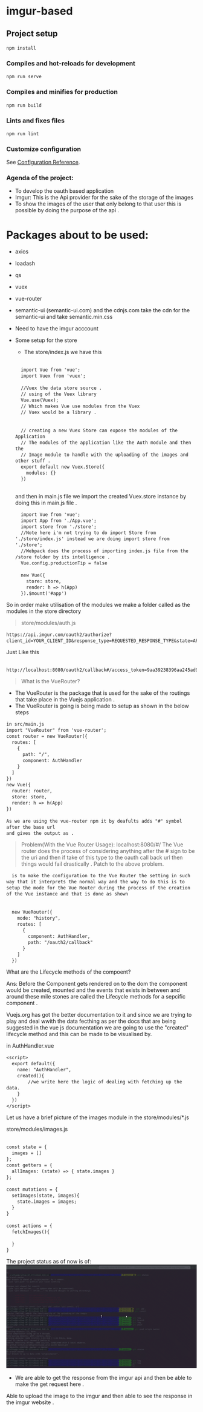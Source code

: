 # imgur-based

## Project setup
```
npm install
```

### Compiles and hot-reloads for development
```
npm run serve
```

### Compiles and minifies for production
```
npm run build
```

### Lints and fixes files
```
npm run lint
```

### Customize configuration
See [Configuration Reference](https://cli.vuejs.org/config/).


### Agenda of the project:

- To develop the oauth based application
- Imgur:
    This is the Api provider for the sake of the storage of the images
- To show the images of the user that only belong to that user this is possible by doing the purpose of the api .


# Packages about to be used:

- axios
- loadash
- qs
- vuex
- vue-router
- semantic-ui
  (semantic-ui.com) and the cdnjs.com take the cdn for the semantic-ui and take semantic.min.css

- Need to have the imgur acccount 



- Some setup for the store
  - The store/index.js we have this
  ```

    import Vue from 'vue';
    import Vuex from 'vuex';

    //Vuex the data store source .
    // using of the Vuex library
    Vue.use(Vuex);
    // Which makes Vue use modules from the Vuex
    // Vuex would be a library .


    // creating a new Vuex Store can expose the modules of the Application
    // The modules of the application like the Auth module and then the 
    // Image module to handle with the uploading of the images and other stuff .
    export default new Vuex.Store({
      modules: {}
    }) 


  ```

  and then in main.js file we import the created Vuex.store instance by doing this in main.js file .

  ```
    import Vue from 'vue';
    import App from './App.vue';
    import store from './store';
    //Note here i'm not trying to do import Store from './store/index.js' instead we are doing import store from './store';
    //Webpack does the process of importing index.js file from the /store folder by its intelligence .
    Vue.config.productionTip = false

    new Vue({
      store: store,
      render: h => h(App)
    }).$mount('#app')

  ```
So in order make utilisation of the modules we make a folder called as the modules in the store directory 

> store/modules/auth.js



```
https://api.imgur.com/oauth2/authorize?client_id=YOUR_CLIENT_ID&response_type=REQUESTED_RESPONSE_TYPE&state=APPLICATION_STATE
```
Just Like this

```
  http://localhost:8080/oauth2/callback#/access_token=9aa39238396aa245ad92cd23edf3e0c8d5e4867a&expires_in=315360000&token_type=bearer&refresh_token=51d5da799e906884ba2f36527da875bf632c8f12&account_username=mohanprathap2384948934&account_id=127565147
```
> What is the VueRouter?
- The VueRouter is the package that is used for the sake of the routings that take place in the Vuejs application .
- The VueRouter is going is being made to setup as shown in the below steps
```
in src/main.js
import "VueRouter" from 'vue-router';
const router = new VueRouter({
  routes: [
    {
      path: "/",
      component: AuthHandler
    }
  ]
})
new Vue({
  router: router,
  store: store,
  render: h => h(App)    
})

As we are using the vue-router npm it by deafults adds "#" symbol after the base url
and gives the output as .
```

> Problem(With the Vue Router Usage): 
localhost:8080/#/
  The Vue  router does the process of considering anything after the # sign to be the uri and then if take of this type to the oauth call back url then things would fail drastically .
Patch to the above problem.
```
  is to make the configuration to the Vue Router the setting in such way that it interprets the normal way and the way to do this is to setup the mode for the Vue Router during the process of the creation of the Vue instance and that is done as shown 


  new VueRouter({
    mode: "history",
    routes: [
      {
        component: AuthHandler,
        path: "/oauth2/callback"
      }
    ]
  })
```


What are the Lifecycle methods of the compoent?


Ans: Before the Component gets rendered on to the dom the component would be created, mounted and the events that exists in between and around these mile stones are called the Lifecycle methods for a sepcific component .

Vuejs.org has got the better documentation to it and since we are trying to play and deal wwith the data fecthing as per the docs that are being suggested in the vue js documentation we are going to use the "created" lifecycle method and this can be made to be visualised by.

in AuthHandler.vue
```
<script>
  export default({
    name: "AuthHandler",
    created(){
        //we write here the logic of dealing with fetching up the data.
    }  
  })
</script>
```



Let us have a brief picture of the images module in the store/modules/*.js

store/modules/images.js
```

const state = {
  images = []
};
const getters = {
  allImages: (state) => { state.images }
};

const mutations = {
  setImages(state, images){
    state.images = images;
  }
}

const actions = {
  fetchImages(){

  }
}
```



The project status as of now is of:
![alt text](https://github.com/prathap442/Vuejs-pro2-oauth-based/blob/master/safal.gif)

- We are able to get the response from the imgur api and then be able to make the get request here .

Able to upload the image to the imgur and then able to see the response in the imgur website .
